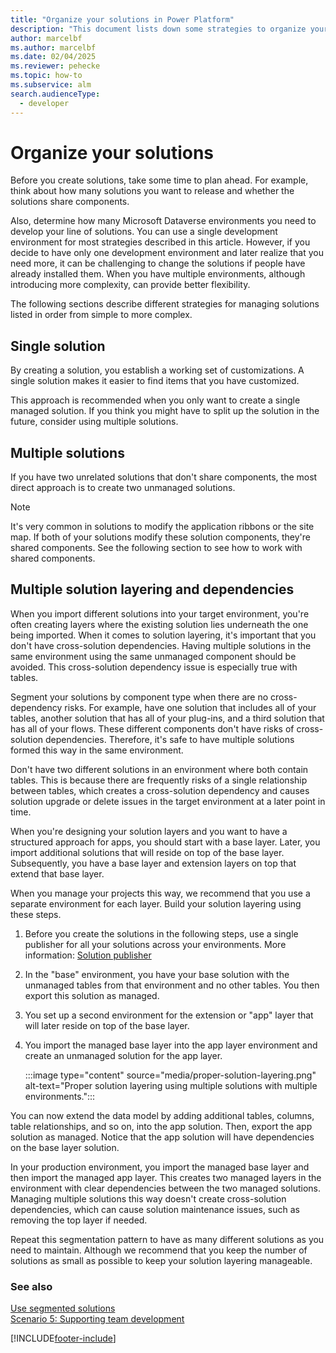 ```yaml
---
title: "Organize your solutions in Power Platform"
description: "This document lists down some strategies to organize your solutions in Power Platform."
author: marcelbf
ms.author: marcelbf
ms.date: 02/04/2025
ms.reviewer: pehecke
ms.topic: how-to
ms.subservice: alm
search.audienceType: 
  - developer
---
```

# Organize your solutions

Before you create solutions, take some time to plan ahead. For example, think about how many solutions you want to release and whether the solutions share components.  
  
 Also, determine how many Microsoft Dataverse environments you need to develop your line of solutions. You can use a single development environment for most strategies described in this article. However, if you decide to have only one development environment and later realize that you need more, it can be challenging to change the solutions if people have already installed them. When you have multiple environments, although introducing more complexity, can provide better flexibility.  
  
The following sections describe different strategies for managing solutions listed in order from simple to more complex.  
  
## Single solution

 By creating a solution, you establish a working set of customizations. A single solution makes it easier to find items that you have customized.  
  
 This approach is recommended when you only want to create a single managed solution. If you think you might have to split up the solution in the future, consider using multiple solutions.  

## Multiple solutions

 If you have two unrelated solutions that don't share components, the most direct approach is to create two unmanaged solutions.  
  
> [!NOTE]
> It's very common in solutions to modify the application ribbons or the site map. If both of your solutions modify these solution components, they're shared components. See the following section to see how to work with shared components.

## Multiple solution layering and dependencies

When you import different solutions into your target environment, you're often creating layers where the existing solution lies underneath the one being imported. When it comes to solution layering, it's important that you don't have cross-solution dependencies. Having multiple solutions in the same environment using the same unmanaged component should be avoided. This cross-solution dependency issue is especially true with tables.

Segment your solutions by component type when there are no cross-dependency risks. For example, have one solution that includes all of your tables, another solution that has all of your plug-ins, and a third  solution that has all of your flows. These different components don't have risks of cross-solution dependencies. Therefore, it's safe to have multiple solutions formed this way in the same environment.

Don't have two different solutions in an environment where both contain tables. This is because there are frequently risks of a single relationship between tables, which creates a cross-solution dependency and causes solution upgrade or delete issues in the target environment at a later point in time.

When you're designing your solution layers and you want to have a structured approach for apps, you should start with a base layer. Later, you import additional solutions that will reside on top of the base layer. Subsequently, you have a base layer and extension layers on top that extend that base layer.

When you manage your projects this way, we recommend that you use a separate environment for each layer. Build your solution layering using these steps.

1. Before you create the solutions in the following steps, use a single publisher for all your solutions across your environments. More information: [Solution publisher](solution-concepts-alm.md#solution-publisher)
1. In the "base" environment, you have your base solution with the unmanaged tables from that environment and no other tables. You then export this solution as managed.
1. You set up a second environment for the extension or "app" layer that will later reside on top of the base layer.  
1. You import the managed base layer into the app layer environment and create an unmanaged solution for the app layer.  

   :::image type="content" source="media/proper-solution-layering.png" alt-text="Proper solution layering using multiple solutions with multiple environments.":::

You can now extend the data model by adding additional tables, columns, table relationships, and so on, into the app solution. Then, export the app solution as managed. Notice that the app solution will have dependencies on the base layer solution.

In your production environment, you import the managed base layer and then import the managed app layer. This creates two managed layers in the environment with clear dependencies between the two managed solutions. Managing multiple solutions this way doesn't create cross-solution dependencies, which can cause solution maintenance issues, such as removing the top layer if needed.  

Repeat this segmentation pattern to have as many different solutions as you need to maintain. Although we recommend that you keep the number of solutions as small as possible to keep your solution layering manageable.

### See also  

[Use segmented solutions](./segmented-solutions-alm.md) <br />
[Scenario 5: Supporting team development](team-development-alm.md)


[!INCLUDE[footer-include](../includes/footer-banner.md)]
